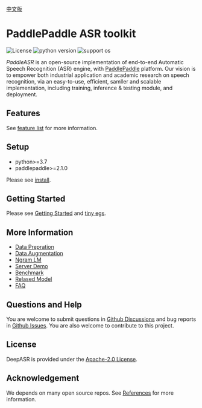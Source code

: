 [中文版](README_cn.md)

# PaddlePaddle ASR toolkit

![License](https://img.shields.io/badge/license-Apache%202-red.svg)
![python version](https://img.shields.io/badge/python-3.7+-orange.svg)
![support os](https://img.shields.io/badge/os-linux-yellow.svg)

*PaddleASR* is an open-source implementation of end-to-end Automatic Speech Recognition (ASR) engine, with [PaddlePaddle](https://github.com/PaddlePaddle/Paddle) platform. Our vision is to empower both industrial application and academic research on speech recognition, via an easy-to-use, efficient, samller and scalable implementation, including training, inference & testing module, and deployment.


## Features

 See [feature list](doc/src/feature_list) for more information. 

## Setup

* python>=3.7
* paddlepaddle>=2.1.0

Please see [install](doc/src/install.md).

## Getting Started

Please see [Getting Started](doc/src/getting_started.md) and [tiny egs](examples/tiny/s0/README.md).


## More Information  

* [Data Prepration](doc/src/data_preparation.md)  
* [Data Augmentation](doc/src/augmentation.md)  
* [Ngram LM](doc/src/ngram_lm.md)  
* [Server Demo](doc/src/server.md)  
* [Benchmark](doc/src/benchmark.md)  
* [Relased Model](doc/src/released_model.md)  
* [FAQ](doc/src/faq.md)  


## Questions and Help

You are welcome to submit questions in [Github Discussions](https://github.com/PaddlePaddle/DeepSpeech/discussions) and bug reports in [Github Issues](https://github.com/PaddlePaddle/DeepSpeech/issues). You are also welcome to contribute to this project.


## License

DeepASR is provided under the [Apache-2.0 License](./LICENSE).

## Acknowledgement

We depends on many open source repos. See [References](doc/src/reference.md) for more information.